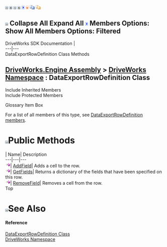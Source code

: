 ![](dotnetimages/collapse.gif) ![](dotnetimages/expand.gif) ![](dotnetimages/collapse.gif) ![](dotnetimages/expand.gif) ![](dotnetimages/drpdown.gif) ![](dotnetimages/drpdown_orange.gif) ![](dotnetimages/copycode.gif) ![](dotnetimages/copycodeHighlight.gif)

![](dotnetimages/collapse.gif) Collapse All Expand All ![](dotnetimages/drpdown.gif) Members Options: Show All  Members Options: Filtered   
---  
DriveWorks SDK Documentation  |   
---|---  
DataExportRowDefinition Class Methods   
  
[DriveWorks.Engine Assembly](topic2156.md) > [DriveWorks Namespace](topic2159.md) : DataExportRowDefinition Class  
---  
  
Include Inherited Members    
Include Protected Members    


Glossary Item Box

For a list of all members of this type, see [DataExportRowDefinition members](topic2636.md).

# ![](dotnetimages/collapse.gif)Public Methods

| Name| Description  
---|---|---  
![Public Method](dotnetimages/publicMethod.gif)| [AddField](topic2641.md)| Adds a cell to the row.   
![Public Method](dotnetimages/publicMethod.gif)| [GetFields](topic2642.md)| Returns a dictionary of the fields that have been specified on this row.   
![Public Method](dotnetimages/publicMethod.gif)| [RemoveField](topic2643.md)| Removes a cell from the row.   
Top

# ![](dotnetimages/collapse.gif)See Also

#### Reference

[DataExportRowDefinition Class](topic2635.md)   
[DriveWorks Namespace](topic2159.md)


